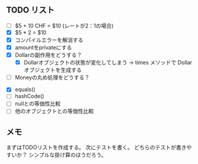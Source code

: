## TODO リスト
* [ ] $5 + 10 CHF = $10 (レートが2：1の場合)
* [x] $5 * 2 = $10
* [x] コンパイルエラーを解消する
* [x] amountをprivateにする
* [x] Dollarの副作用をどうする？
  * [x] Dollarオブジェクトの状態が変化してしまう -> times メソッドで Dollar オブジェクトを生成する
* [ ] Moneyの丸め処理をどうする？
- [x] equals()
- [ ] hashCode()
- [ ] nullとの等価性比較
- [ ] 他のオブジェクトとの等価性比較

## メモ
まずはTODOリストを作成する。
次にテストを書く。
どちらのテストが書きやすいか？
シンプルな掛け算のほうだろう。
